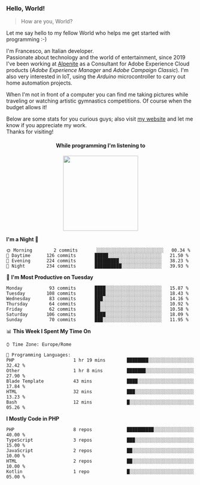 ### Hello, World!

> How are you, World?

Let me say hello to my fellow World who helps me get started with programming :-)

I'm Francesco, an Italian developer.  
Passionate about technology and the world of entertainment, since 2019 I've been working at [Alpenite](https://www.alpenite.com) as a Consultant for Adobe Experience Cloud products (*Adobe Experience Manager* and *Adobe Campaign Classic*). I'm also very interested in IoT, using the *Arduino* microcontroller to carry out home automation projects.

When I'm not in front of a computer you can find me taking pictures while traveling or watching artistic gymnastics competitions. Of course when the budget allows it!

Below are some stats for you curious guys; also visit [my website](https://www.francescorega.eu) and let me know if you appreciate my work.  
Thanks for visiting!

<div align="center">
  <h4>While programming I'm listening to</h4>
  <a href="https://apps.francescorega.eu/now-playing/11147232609" target="_blank"><img src="https://apps.francescorega.eu/now-playing/11147232609" width="200"></a>
</div>

<!--START_SECTION:waka-->
**I'm a Night 🦉** 

```text
🌞 Morning        2 commits       ░░░░░░░░░░░░░░░░░░░░░░░░░   00.34 % 
🌆 Daytime      126 commits       █████░░░░░░░░░░░░░░░░░░░░   21.50 % 
🌃 Evening      224 commits       █████████░░░░░░░░░░░░░░░░   38.23 % 
🌙 Night        234 commits       ██████████░░░░░░░░░░░░░░░   39.93 % 

```
📅 **I'm Most Productive on Tuesday** 

```text
Monday          93 commits       ████░░░░░░░░░░░░░░░░░░░░░   15.87 % 
Tuesday        108 commits       ████░░░░░░░░░░░░░░░░░░░░░   18.43 % 
Wednesday       83 commits       ███░░░░░░░░░░░░░░░░░░░░░░   14.16 % 
Thursday        64 commits       ██░░░░░░░░░░░░░░░░░░░░░░░   10.92 % 
Friday          62 commits       ██░░░░░░░░░░░░░░░░░░░░░░░   10.58 % 
Saturday       106 commits       ████░░░░░░░░░░░░░░░░░░░░░   18.09 % 
Sunday          70 commits       ███░░░░░░░░░░░░░░░░░░░░░░   11.95 % 

```


📊 **This Week I Spent My Time On** 

```text
⌚︎ Time Zone: Europe/Rome

💬 Programming Languages: 
PHP                      1 hr 19 mins        ████████░░░░░░░░░░░░░░░░░   32.42 % 
Other                    1 hr 8 mins         ███████░░░░░░░░░░░░░░░░░░   27.90 % 
Blade Template           43 mins             ████░░░░░░░░░░░░░░░░░░░░░   17.84 % 
HTML                     32 mins             ███░░░░░░░░░░░░░░░░░░░░░░   13.23 % 
Bash                     12 mins             █░░░░░░░░░░░░░░░░░░░░░░░░   05.26 % 

```

**I Mostly Code in PHP** 

```text
PHP                      8 repos             ██████████░░░░░░░░░░░░░░░   40.00 % 
TypeScript               3 repos             ███░░░░░░░░░░░░░░░░░░░░░░   15.00 % 
JavaScript               2 repos             ██░░░░░░░░░░░░░░░░░░░░░░░   10.00 % 
HTML                     2 repos             ██░░░░░░░░░░░░░░░░░░░░░░░   10.00 % 
Kotlin                   1 repo              █░░░░░░░░░░░░░░░░░░░░░░░░   05.00 % 

```



<!--END_SECTION:waka-->
